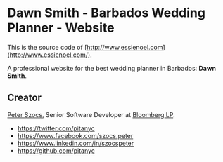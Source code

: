 # Dawn Smith - Barbados Wedding Planner - Website

This is the source code of [http://www.essienoel.com](http://www.essienoel.com/).

A professional website for the best wedding planner in Barbados: **Dawn Smith**.

## Creator

[Peter Szocs](http://peter.szocs.info/), Senior Software Developer at [Bloomberg LP](http://www.bloomberg.com/).

* https://twitter.com/pitanyc
* https://www.facebook.com/szocs.peter
* https://www.linkedin.com/in/szocspeter
* https://github.com/pitanyc